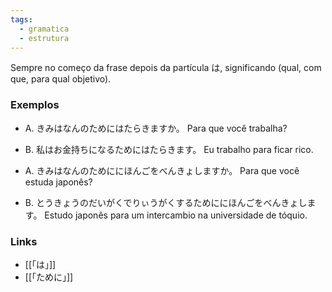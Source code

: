 ```yaml
---
tags:
  - gramatica
  - estrutura
---
```

Sempre no começo da frase depois da partícula は, significando (qual, com que, para qual objetivo).

### Exemplos

- A. きみはなんのためにはたらきますか。
	Para que você trabalha?
- B. 私はお金持ちになるためにはたらきます。
	Eu trabalho para ficar rico.

- A. きみはなんのためににほんごをべんきょしますか。
	Para que você estuda japonês?
- B. とうきょうのだいがくでりぃうがくするためににほんごをべんきょします。
	Estudo japonês para um intercambio na universidade de tóquio.

### Links

- [[「は」]]
- [[「ために」]]